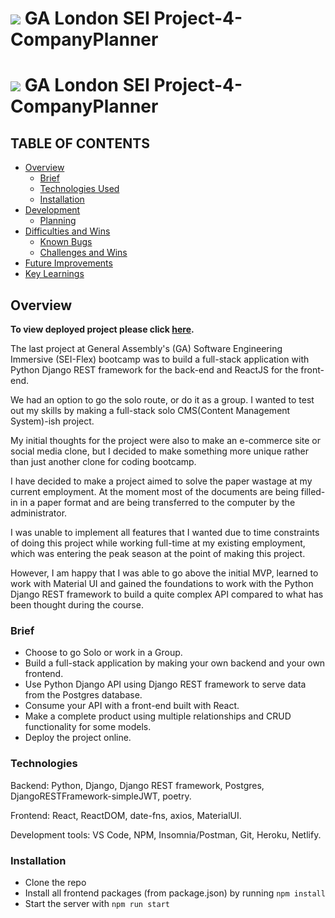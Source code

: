# ![](https://ga-dash.s3.amazonaws.com/production/assets/logo-9f88ae6c9c3871690e33280fcf557f33.png) GA London SEI Project-4-CompanyPlanner

# ![](https://ga-dash.s3.amazonaws.com/production/assets/logo-9f88ae6c9c3871690e33280fcf557f33.png) GA London SEI Project-4-CompanyPlanner

## TABLE OF CONTENTS

- [Overview](#overview)
  - [Brief](#brief)
  - [Technologies Used](#technologies)
  - [Installation](#installation)
- [Development](#development)
  - [Planning](#planning)
- [Difficulties and Wins](#difficulties-wins)
  - [Known Bugs](#bugs)
  - [Challenges and Wins](#challenges-wins)
- [Future Improvements](#future-improvements)
- [Key Learnings](#key-learnings)

## <a name='overview'>Overview</a>

**To view deployed project please click [here](https://companyplanner.netlify.app/).**

The last project at General Assembly's (GA) Software Engineering Immersive (SEI-Flex) bootcamp was to build a full-stack application with Python Django REST framework for the back-end and ReactJS for the front-end.

We had an option to go the solo route, or do it as a group. I wanted to test out my skills by making a full-stack solo CMS(Content Management System)-ish project.

My initial thoughts for the project were also to make an e-commerce site or social media clone, but I decided to make something more unique rather than just another clone for coding bootcamp.

I have decided to make a project aimed to solve the paper wastage at my current employment. At the moment most of the documents are being filled-in in a paper format and are being transferred to the computer by the administrator.

I was unable to implement all features that I wanted due to time constraints of doing this project while working full-time at my existing employment, which was entering the peak season at the point of making this project.

However, I am happy that I was able to go above the initial MVP, learned to work with Material UI and gained the foundations to work with the Python Django REST framework to build a quite complex API compared to what has been thought during the course.

### <a name='brief'>Brief</a>

- Choose to go Solo or work in a Group.
- Build a full-stack application by making your own backend and your own frontend.
- Use Python Django API using Django REST framework to serve data from the Postgres database.
- Consume your API with a front-end built with React.
- Make a complete product using multiple relationships and CRUD functionality for some models.
- Deploy the project online.

### <a name='technologies-used'>Technologies</a>

Backend: Python, Django, Django REST framework, Postgres, DjangoRESTFramework-simpleJWT, poetry.

Frontend: React, ReactDOM, date-fns, axios, MaterialUI.

Development tools: VS Code, NPM, Insomnia/Postman, Git, Heroku, Netlify.

### <a name='installation'>Installation</a>

- Clone the repo
- Install all frontend packages (from package.json) by running `npm install`
- Start the server with `npm run start`
